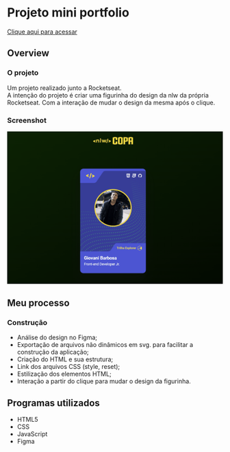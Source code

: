 # Projeto mini portfolio
<a href="https://barbosagio.github.io/nlw-card-world-cup/" target="_blank">Clique aqui para acessar</a>

## Overview
### O projeto
Um projeto realizado junto a Rocketseat.<br>
A intenção do projeto é criar uma figurinha do design da nlw da própria Rocketseat. Com a interação de mudar o design da mesma após o clique.

### Screenshot
![](assets/images/card-world-cup.gif)

## Meu processo
### Construção
- Análise do design no Figma;
- Exportação de arquivos não dinâmicos em svg. para facilitar a construção da aplicação;
- Criação do HTML e sua estrutura;
- Link dos arquivos CSS (style, reset);
- Estilização dos elementos HTML;
- Interação a partir do clique para mudar o design da figurinha.

## Programas utilizados
- HTML5
- CSS
- JavaScript
- Figma